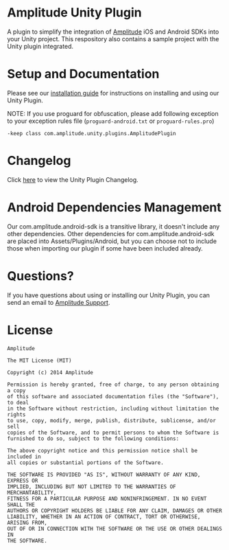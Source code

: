 Amplitude Unity Plugin
============

A plugin to simplify the integration of [Amplitude](https://www.amplitude.com) iOS and Android SDKs into your Unity project. This respository also contains a sample project with the Unity plugin integrated.

# Setup and Documentation #
Please see our [installation guide](https://amplitude.zendesk.com/hc/en-us/articles/115002991968-Unity-Plugin-Installation) for instructions on installing and using our Unity Plugin.

NOTE: If you use proguard for obfuscation, please add following exception to your exception rules file (`proguard-android.txt` or `proguard-rules.pro`)

```
-keep class com.amplitude.unity.plugins.AmplitudePlugin
```

# Changelog #
Click [here](https://github.com/amplitude/unity-plugin/blob/master/CHANGELOG.md) to view the Unity Plugin Changelog.

# Android Dependencies Management
Our com.amplitude.android-sdk is a transitive library, it doesn't include any other dependencies. Other dependencies for com.amplitude.android-sdk are placed into Assets/Plugins/Android, but you can choose not to include those when importing our plugin if some have been included already.


# Questions? #
If you have questions about using or installing our Unity Plugin, you can send an email to [Amplitude Support](mailto:platform@amplitude.com).

# License #
```text
Amplitude

The MIT License (MIT)

Copyright (c) 2014 Amplitude

Permission is hereby granted, free of charge, to any person obtaining a copy
of this software and associated documentation files (the "Software"), to deal
in the Software without restriction, including without limitation the rights
to use, copy, modify, merge, publish, distribute, sublicense, and/or sell
copies of the Software, and to permit persons to whom the Software is
furnished to do so, subject to the following conditions:

The above copyright notice and this permission notice shall be included in
all copies or substantial portions of the Software.

THE SOFTWARE IS PROVIDED "AS IS", WITHOUT WARRANTY OF ANY KIND, EXPRESS OR
IMPLIED, INCLUDING BUT NOT LIMITED TO THE WARRANTIES OF MERCHANTABILITY,
FITNESS FOR A PARTICULAR PURPOSE AND NONINFRINGEMENT. IN NO EVENT SHALL THE
AUTHORS OR COPYRIGHT HOLDERS BE LIABLE FOR ANY CLAIM, DAMAGES OR OTHER
LIABILITY, WHETHER IN AN ACTION OF CONTRACT, TORT OR OTHERWISE, ARISING FROM,
OUT OF OR IN CONNECTION WITH THE SOFTWARE OR THE USE OR OTHER DEALINGS IN
THE SOFTWARE.
```
